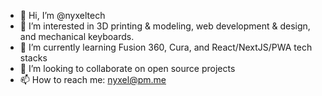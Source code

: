 - 👋 Hi, I’m @nyxeltech
- 👀 I’m interested in 3D printing & modeling, web development & design, and mechanical keyboards.
- 🌱 I’m currently learning Fusion 360, Cura, and React/NextJS/PWA tech stacks
- 💞️ I’m looking to collaborate on open source projects
- 📫 How to reach me: nyxel@pm.me

<!---
nyxeltech/nyxeltech is a ✨ special ✨ repository because its `README.md` (this file) appears on your GitHub profile.
You can click the Preview link to take a look at your changes.
--->
